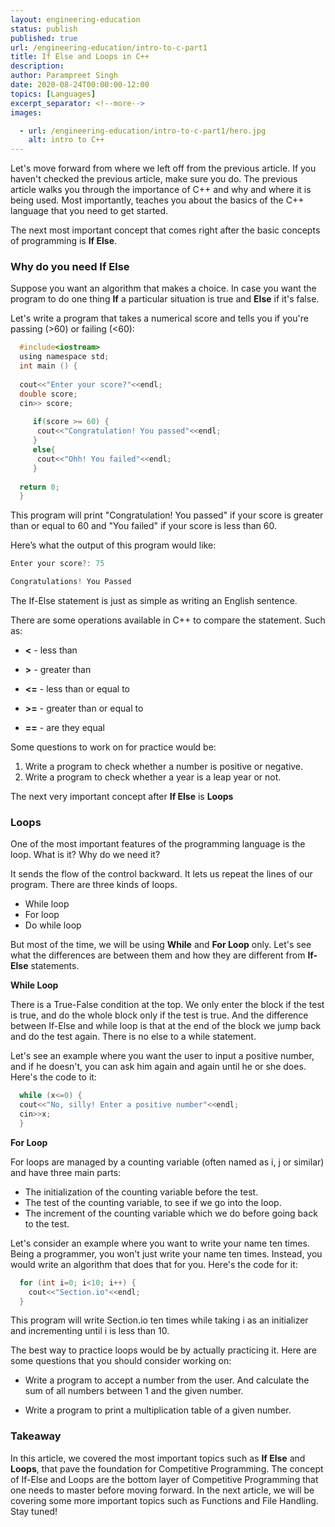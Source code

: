```yaml
---
layout: engineering-education
status: publish
published: true
url: /engineering-education/intro-to-c-part1
title: If Else and Loops in C++
description: 
author: Parampreet Singh
date: 2020-08-24T00:00:00-12:00
topics: [Languages]
excerpt_separator: <!--more-->
images:

  - url: /engineering-education/intro-to-c-part1/hero.jpg
    alt: intro to C++
---
```

Let's move forward from where we left off from the previous article. If you haven't checked the previous article, make sure you do. The previous article walks you through the importance of C++ and why and where it is being used. Most importantly, teaches you about the basics of the C++ language that you need to get started. 
<!--more--> 

The next most important concept that comes right after the basic concepts of programming is **If Else**.

### Why do you need If Else
Suppose you want an algorithm that makes a choice. In case you want the program to do one thing **If** a particular situation is true and **Else** if it's false.

Let's write a program that takes a numerical score and tells you if you're passing (>60) or failing (<60):

```C
  #include<iostream>
  using namespace std;
  int main () {
  
  cout<<"Enter your score?"<<endl;
  double score;
  cin>> score;
  
     if(score >= 60) {
      cout<<"Congratulation! You passed"<<endl;
     }
     else{
      cout<<"Ohh! You failed"<<endl;
     }
     
  return 0;
  }
  ```

This program will print "Congratulation! You passed" if your score is greater than or equal to 60 and "You failed" if your score is less than 60. 

Here’s what the output of this program would like:

```C
Enter your score?: 75

Congratulations! You Passed
```

The If-Else statement is just as simple as writing an English sentence. 

There are some operations available in C++ to compare the statement. Such as:

* **<** - less than

* **>** - greater than 

* **<=** - less than or equal to

* **>=** - greater than or equal to

* **==** - are they equal

Some questions to work on for practice would be:

1. Write a program to check whether a number is positive or negative.
2. Write a program to check whether a year is a leap year or not.
   
The next very important concept after **If Else** is **Loops**


### Loops

One of the most important features of the programming language is the loop. What is it? Why do we need it?

It sends the flow of the control backward. It lets us repeat the lines of our program. There are three kinds of loops.

* While loop
* For loop
* Do while loop

But most of the time, we will be using **While** and **For Loop** only. Let's see what the differences are between them and how they are different from **If-Else** statements.

**While Loop** 

There is a True-False condition at the top. We only enter the block if the test is true, and do the whole block only if the test is true.
And the difference between If-Else and while loop is that at the end of the block we jump back and do the test again. There is no else to a while statement.

Let's see an example where you want the user to input a positive number, and if he doesn't, you can ask him again and again until he or she does. Here's the code to it:

```C
  while (x<=0) {
  cout<<"No, silly! Enter a positive number"<<endl;
  cin>>x;
  }
  ```

**For Loop**

For loops are managed by a counting variable (often named as i, j or similar) and have three main parts:

* The initialization of the counting variable before the test.
* The test of the counting variable, to see if we go into the loop.
* The increment of the counting variable which we do before going back to the test.

Let's consider an example where you want to write your name ten times. Being a programmer, you won't just write your name ten times. Instead, you would write an algorithm that does that for you. Here's the code for it:

```C
  for (int i=0; i<10; i++) {
    cout<<"Section.io"<<endl;
  }
  ```

This program will write Section.io ten times while taking i as an initializer and incrementing until i is less than 10.

The best way to practice loops would be by actually practicing it. Here are some questions that you should consider working on:

* Write a program to accept a number from the user. And calculate the sum of all numbers between 1 and the given number.

* Write a program to print a multiplication table of a given number.

### Takeaway

In this article, we covered the most important topics such as **If Else** and **Loops**, that pave the foundation for Competitive Programming. The concept of If-Else and Loops are the bottom layer of Competitive Programming that one needs to master before moving forward. In the next article, we will be covering some more important topics such as Functions and File Handling. Stay tuned!
